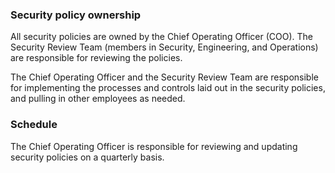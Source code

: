 ### Security policy ownership
All security policies are owned by the Chief Operating Officer (COO). The Security Review Team (members in Security, Engineering, and Operations) are responsible for reviewing the policies.

The Chief Operating Officer and the Security Review Team are responsible for implementing the processes and controls laid out in the security policies, and pulling in other employees as needed.

### Schedule
The Chief Operating Officer is responsible for reviewing and updating security policies on a quarterly basis.